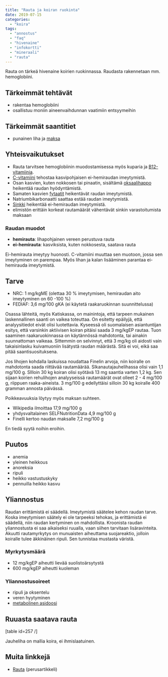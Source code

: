 ```yaml
---
title: "Rauta ja koiran ruokinta"
date: 2019-07-15
categories: 
  - "koira"
tags: 
  - "annostus"
  - "faq"
  - "hivenaine"
  - "infokortti"
  - "mineraali"
  - "rauta"
---
```


Rauta on tärkeä hivenaine koirien ruokinnassa. Raudasta rakennetaan mm. hemoglobiini.

<!--more-->

## Tärkeimmät tehtävät

- rakentaa hemoglobiini
- osallistuu moniin aineenvaihdunnan vaatimiin entsyymeihin

## Tärkeimmät saantitiet

- punainen liha ja [maksa](https://www.katiska.eu/tieto/koira-tieto-ruokinta/koira-raakaruokinta-raaka-aineet/maksa-koiran-ruokana/)

## Yhteisvaikutukset

- Rauta tarvitsee hemoglobiinin muodostamisessa myös kuparia ja [B12-vitamiinia](https://www.katiska.eu/tieto/koira-tieto-ravitsemus/koira-tarve-vitamiini/b12-vitamiini-koiralla/).
- [C-vitamiini](https://www.katiska.eu/tieto/c-vitamiini/c-vitamiini/) tehostaa kasvipohjaisen ei-hemiraudan imeytymistä.
- Osan kasvien, kuten nokkosen tai pinaatin, sisältämä [oksaalihappo](https://www.katiska.eu/tieto/koira-tieto-ruokinta/koira-ruoka-turvallisuus/oksaalihappo/) heikentää raudan hyödyntämistä.
- Samaten kasvien [fytaatit](https://www.katiska.eu/tieto/koira-tieto-ravitsemus/koira-tarve-mineraali/fytaatti/) heikentävät raudan imeytymistä.
- Natriumbikarbonaatti saattaa estää raudan imeytymistä.
- [Sinkki](https://www.katiska.eu/tieto/koira-tieto-ravitsemus/koira-tarve-mineraali/sinkki-valokeilassa/) heikentää ei-hemiraudan imeytymistä.
- elimistön erittäin korkeat rautamäärät vähentävät sinkin varastoitumista maksaan

### Raudan muodot

- **hemirauta**: lihapohjainen vereen perustuva rauta
- **ei-hemirauta**: kasviksista, kuten nokkosesta, saatava rauta

Ei-hemirauta imeytyy huonosti. C-vitamiini muuttaa sen muotoon, jossa sen imeytyminen on parempaa. Myös lihan ja kalan lisääminen parantaa ei-hemirauda imeytymistä.

## Tarve

- NRC: 1 mg/kgME (olettaa 30 % imeytymisen, hemiraudan aito imeytyminen on 60 -100 %)
- FEDIAF: 3,6 mg/100 gKA (ei käytetä raakaruokinnan suunnittelussa)

Osassa lähteitä, myös Katiskassa, on mainintoja, että tarpeen mukainen laskennallinen saanti on vaikea toteuttaa. On esitetty epäilyjä, että analyysitiedot eivät olisi luotettavia. Kyseessä oli suomalaisen asiantuntijan esitys, että varsinkin aktiivisen koiran pitäisi saada 3 mg/kgEP rautaa. Tuon saaminen raakaruokinnassa on käytännössä mahdotonta, tai ainakin suunnattoman vaikeaa. Sittemmin on selvinnyt, että 3 mg/kg oli aidosti vain takaisinlasku kuivamuoniin lisätystä raudan määrästä. Sitä ei voi, eikä saa pitää saantisuosituksena.

Jos lihojen kohdalla laskuissa noudattaa Finelin arvoja, niin koiralle on mahdotonta saada riittävää rautamäärää. SIkanautajauhelihassa olisi vain 1,1 mg/100 g. SIlloin 30 kg koiran olisi syötävä 13 mg saantia varten 1,2 kg. Sen sijaan koirien rehulihojen analyyseissä rautamäärät ovat olleet 2 - 4 mg/100 g, riippuen raaka-aineista. 3 mg/100 g edellyttäisi silloin 30 kg koiralle 400 gramman annosta päivässä.

Poikkeavuuksia löytyy myös maksan suhteen.

- Wikipedia ilmoittaa 17,9 mg/100 g
- yhdysvaltalainen SELFNutritionData 4,9 mg/100 g
- Finelli kertoo naudan maksalle 7,2 mg/100 g

En tiedä syytä noihin eroihin.

## Puutos

- anemia
- yleinen heikkous
- anoreksia
- ripuli
- heikko vastustuskyky
- pennuilla heikko kasvu

## Yliannostus

Raudan erittämistä ei säädellä. Imeytymistä säätelee kehon raudan tarve. Koska imeytymisen säätely ei ole tarpeeksi tehokas, ja erittämistä ei säädellä, niin raudan kertyminen on mahdollista. Kroonista raudan yliannostusta ei saa aikaiseksi ruualla, vaan siihen tarvitaan lisäravinteita. Akuutti rautamyrkytys on munuaisten aiheuttama suojareaktio, jolloin koiralle tulee äkkinäinen ripuli. Sen tunnistaa mustasta väristä.

### Myrkytysmäärä

- 12 mg/kgEP aiheutti lievää suolistoärsytystä
- 600 mg/kgEP aiheutti kuoleman

### Yliannostusoireet

- ripuli ja oksentelu
- veren hyytyminen
- [metabolinen asidoosi](https://www.katiska.eu/tieto/harrastavat-ja-aktiiviset/loukkaantumiset-ja-vammat/metabolinen-asidoosi/)

## Ruuasta saatava rauta

\[table id=257 /\]

Jauheliha on mallia koira, ei ihmislaatuinen.

## Muita linkkejä

- [Rauta](https://www.katiska.eu/tieto/koira-tieto-ravitsemus/rauta/rauta/) (perusartikkeli)
